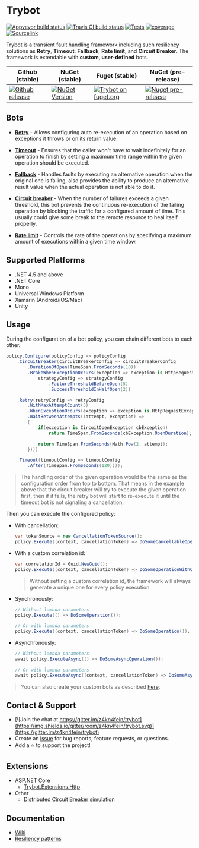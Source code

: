 # Trybot 
[![Appveyor build status](https://img.shields.io/appveyor/ci/pcsajtai/trybot/master.svg?label=appveyor)](https://ci.appveyor.com/project/pcsajtai/trybot/branch/master) [![Travis CI build status](https://img.shields.io/travis/z4kn4fein/trybot/master.svg?label=travis-ci)](https://travis-ci.org/z4kn4fein/trybot) [![Tests](https://img.shields.io/appveyor/tests/pcsajtai/trybot-1453m/master.svg)](https://ci.appveyor.com/project/pcsajtai/trybot-1453m/build/tests) [![coverage](https://codecov.io/gh/z4kn4fein/trybot/branch/master/graph/badge.svg)](https://codecov.io/gh/z4kn4fein/trybot) [![Sourcelink](https://img.shields.io/badge/sourcelink-enabled-brightgreen.svg)](https://github.com/dotnet/sourcelink)

Trybot is a transient fault handling framework including such resiliency solutions as **Retry**, **Timeout**, **Fallback**, **Rate limit**, and **Circuit Breaker**. The framework is extendable with **custom, user-defined** bots.

Github (stable) | NuGet (stable) | Fuget (stable) | NuGet (pre-release)
--- | --- | --- | ---
[![Github release](https://img.shields.io/github/release/z4kn4fein/trybot.svg)](https://github.com/z4kn4fein/trybot/releases) | [![NuGet Version](https://buildstats.info/nuget/trybot)](https://www.nuget.org/packages/trybot/) | [![Trybot on fuget.org](https://www.fuget.org/packages/Trybot/badge.svg)](https://www.fuget.org/packages/Trybot) | [![Nuget pre-release](https://img.shields.io/nuget/vpre/Trybot)](https://www.nuget.org/packages/Trybot/)

## Bots
- **[Retry](https://github.com/z4kn4fein/trybot/wiki/Retry)** - Allows configuring auto re-execution of an operation based on exceptions it throws or on its return value.

- **[Timeout](https://github.com/z4kn4fein/trybot/wiki/Timeout)** - Ensures that the caller won't have to wait indefinitely for an operation to finish by setting a maximum time range within the given operation should be executed.

- **[Fallback](https://github.com/z4kn4fein/trybot/wiki/Fallback)** - Handles faults by executing an alternative operation when the original one is failing, also provides the ability to produce an alternative result value when the actual operation is not able to do it.

- **[Circuit breaker](https://github.com/z4kn4fein/trybot/wiki/Circuit-breaker)** - When the number of failures exceeds a given threshold, this bot prevents the continuous re-execution of the failing operation by blocking the traffic for a configured amount of time. This usually could give some break to the remote resource to heal itself properly.

- **[Rate limit](https://github.com/z4kn4fein/trybot/wiki/Rate-limit)** - Controls the rate of the operations by specifying a maximum amount of executions within a given time window.

## Supported Platforms

 - .NET 4.5 and above
 - .NET Core
 - Mono
 - Universal Windows Platform
 - Xamarin (Android/iOS/Mac)
 - Unity

## Usage
During the configuration of a bot policy, you can chain different bots to each other.

```c#
policy.Configure(policyConfig => policyConfig
    .CircuitBreaker(circuitBreakerConfig => circuitBreakerConfig
        .DurationOfOpen(TimeSpan.FromSeconds(10))
        .BrakeWhenExceptionOccurs(exception => exception is HttpRequestException),
            strategyConfig => strategyConfig
                .FailureThresholdBeforeOpen(5)
                .SuccessThresholdInHalfOpen(2))

    .Retry(retryConfig => retryConfig
        .WithMaxAttemptCount(5)
        .WhenExceptionOccurs(exception => exception is HttpRequestException)
        .WaitBetweenAttempts((attempt, exception) => 
        {
            if(exception is CircuitOpenException cbException)
                return TimeSpan.FromSeconds(cbException.OpenDuration);

            return TimeSpan.FromSeconds(Math.Pow(2, attempt);
        })))

    .Timeout(timeoutConfig => timeoutConfig
        .After(TimeSpan.FromSeconds(120))));
```
> The handling order of the given operation would be the same as the configuration order from top to bottom. That means in the example above that the circuit breaker will try to execute the given operation first, then if it fails, the retry bot will start to re-execute it until the timeout bot is not signaling a cancellation.

Then you can execute the configured policy:

- With cancellation:

    ```c#
    var tokenSource = new CancellationTokenSource();
    policy.Execute((context, cancellationToken) => DoSomeCancellableOperation(cancellationToken), tokenSource.Token);
    ```

- With a custom correlation id:

    ```c#
    var correlationId = Guid.NewGuid();
    policy.Execute((context, cancellationToken) => DoSomeOperationWithCorrelationId(context.CorrelationId), correlationId);
    ```
    > Without setting a custom correlation id, the framework will always generate a unique one for every policy execution.

- Synchronously:

    ```c#
    // Without lambda parameters
    policy.Execute(() => DoSomeOperation());

    // Or with lambda parameters
    policy.Execute((context, cancellationToken) => DoSomeOperation());
    ```

- Asynchronously:

    ```c#
    // Without lambda parameters
    await policy.ExecuteAsync(() => DoSomeAsyncOperation());

    // Or with lambda parameters
    await policy.ExecuteAsync((context, cancellationToken) => DoSomeAsyncOperation());
    ```

> You can also create your custom bots as described [here](https://github.com/z4kn4fein/trybot/wiki/Custom-bots).

## Contact & Support
- [![Join the chat at https://gitter.im/z4kn4fein/trybot](https://img.shields.io/gitter/room/z4kn4fein/trybot.svg)](https://gitter.im/z4kn4fein/trybot)
- Create an [issue](https://github.com/z4kn4fein/trybot/issues) for bug reports, feature requests, or questions.
- Add a ⭐️ to support the project!

## Extensions
- ASP.NET Core 
  - [Trybot.Extensions.Http](https://github.com/z4kn4fein/trybot-extensions-http)
- Other
  - [Distributed Circuit Breaker simulation](https://github.com/z4kn4fein/trybot/tree/master/sandbox/trybot.distributedcb)

## Documentation
- [Wiki](https://github.com/z4kn4fein/trybot/wiki)
- [Resiliency patterns](https://docs.microsoft.com/en-us/azure/architecture/patterns/category/resiliency)
